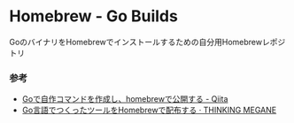# Homebrew - Go Builds

GoのバイナリをHomebrewでインストールするための自分用Homebrewレポジトリ

### 参考
* [Goで自作コマンドを作成し、homebrewで公開する - Qiita](https://qiita.com/kcwebapply/items/4777dfc9151ebb3e8a19)
* [Go言語でつくったツールをHomebrewで配布する · THINKING MEGANE](https://blog.monochromegane.com/blog/2014/05/19/homebrew-formula-for-golang/)

